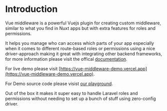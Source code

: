 # Introduction

Vue middleware is a powerful Vuejs plugin for creating custom middleware, similar to what you find in Nuxt apps but with extra features for roles and permissions.

It helps you manage who can access which parts of your app especially when it comes to different route-based roles or permissions using a nice driver-approach making it great with integrating other backend frameworks, for more information please visit the offical [documentation](https://vue-middleware-docs.vercel.app).

For live demo please visit [https://vue-middleware-demo.vercel.app](https://vue-middleware-demo.vercel.app).

For Demo source code please visist [our playground](https://github.com/themustafaomar/vue-middleware/tree/main/packages/playground).

Out of the box it makes it super easy to handle Laravel roles and permissions without needing to set up a bunch of stuff using zero-config driver.
